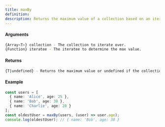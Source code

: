 ```yaml
---
title: maxBy
definition: 
description: Returns the maximum value of a collection based on an iteratee function. If multiple
---
```



#### Arguments


```bash
{Array<T>} collection - The collection to iterate over.
{Function} iteratee - The iteratee to determine the max value.
```


#### Returns


```bash
{T|undefined} - Returns the maximum value or undefined if the collection is empty.
```


#### Example


```ts
const users = [
  { name: 'Alice', age: 25 },
  { name: 'Bob', age: 30 },
  { name: 'Charlie', age: 20 }
];
const oldestUser = maxBy(users, (user) => user.age);
console.log(oldestUser); // { name: 'Bob', age: 30 }
```
